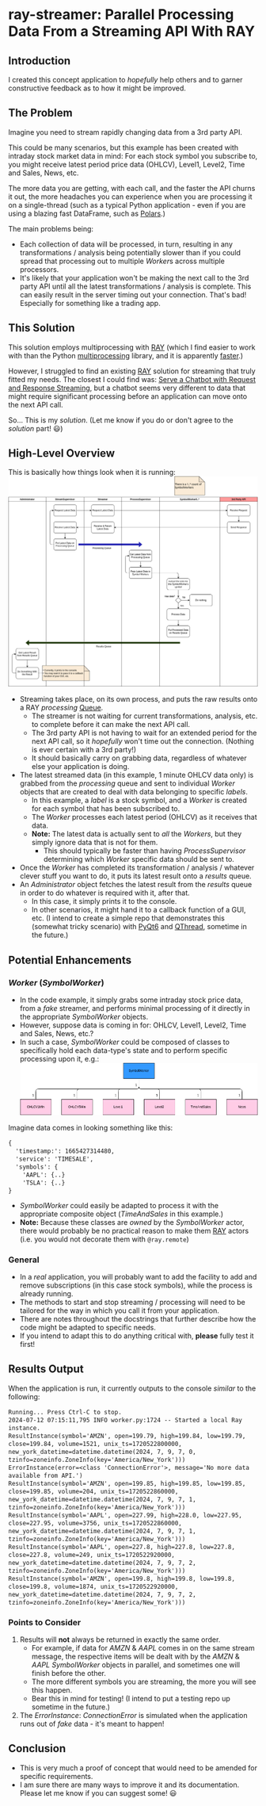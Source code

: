 # ray-streamer: Parallel Processing Data From a Streaming API With RAY

## Introduction
I created this concept application to *hopefully* help others and to garner constructive feedback as to how it might be improved.

## The Problem
Imagine you need to stream rapidly changing data from a 3rd party API.

This could be many scenarios, but this example has been created with intraday stock market data in mind: For each stock symbol you subscribe to, you might receive latest period price data (OHLCV), Level1, Level2, Time and Sales, News, etc.

The more data you are getting, with each call, and the faster the API churns it out, the more headaches you can experience when you are processing it on a single-thread (such as a typical Python application - even if you are using a blazing fast DataFrame, such as [Polars](https://pola.rs/).)

The main problems being:

- Each collection of data will be processed, in turn, resulting in any transformations / analysis being potentially slower than if you could spread that processing out to multiple *Worker*s across multiple processors.
- It's likely that your application won't be making the next call to the 3rd party API until all the latest transformations / analysis is complete. This can easily result in the server timing out your connection. That's bad! Especially for something like a trading app.

## This Solution
This solution employs multiprocessing with [RAY](https://www.ray.io/) (which I find easier to work with than the Python [multiprocessing](https://docs.python.org/3/library/multiprocessing.html) library, and it is apparently [faster](https://towardsdatascience.com/10x-faster-parallel-python-without-python-multiprocessing-e5017c93cce1).)

However, I struggled to find an existing [RAY](https://www.ray.io/) solution for streaming that truly fitted my needs. The closest I could find was: [Serve a Chatbot with Request and Response Streaming](https://docs.ray.io/en/latest/serve/tutorials/streaming.html), but a chatbot seems very different to data that might require significant processing before an application can move onto the next API call.

So... This is my *solution*. (Let me know if you do or don't agree to the *solution* part! :smiley:)

## High-Level Overview
This is basically how things look when it is running:
![High Level Activity Diagram](images/high_level_activity.png)
- Streaming takes place, on its own process, and puts the raw results onto a RAY *processing* [Queue](https://docs.ray.io/en/latest/ray-core/api/doc/ray.util.queue.Queue.html).
  - The streamer is not waiting for current transformations, analysis, etc. to complete before it can make the next API call.
  - The 3rd party API is not having to wait for an extended period for the next API call, so it *hopefully* won't time out the connection. (Nothing is ever certain with a 3rd party!)
  - It should basically carry on grabbing data, regardless of whatever else your application is doing.
- The latest streamed data (in this example, 1 minute OHLCV data only) is grabbed from the *processing* queue and sent to individual *Worker* objects that are created to deal with data belonging to specific *labels*.
  - In this example, a *label* is a stock symbol, and a *Worker* is created for each symbol that has been subscribed to.
  - The *Worker* processes each latest period (OHLCV) as it receives that data.
  - **Note:** The latest data is actually sent to *all* the *Workers*, but they simply ignore data that is not for them.
    - This should typically be faster than having *ProcessSupervisor* determining which *Worker* specific data should be sent to.
- Once the *Worker* has completed its transformation / analysis / whatever clever stuff you want to do, it puts its latest result onto a *results* queue.
- An *Administrator* object fetches the latest result from the *results* queue in order to do whatever is required with it, after that.
  - In this case, it simply prints it to the console.
  - In other scenarios, it might hand it to a callback function of a GUI, etc. (I intend to create a simple repo that demonstrates this (somewhat tricky scenario) with [PyQt6](https://doc.qt.io/qtforpython-6/) and [QThread](https://doc.qt.io/qt-6/qthread.html), sometime in the future.)

## Potential Enhancements
### *Worker* (*SymbolWorker*)
- In the code example, it simply grabs some intraday stock price data, from a *fake* streamer, and performs minimal processing of it directly in the appropriate *SymbolWorker* objects.
- However, suppose data is coming in for: OHLCV, Level1, Level2, Time and Sales, News, etc.?
- In such a case, *SymbolWorker* could be composed of classes to specifically hold each data-type's state and to perform specific processing upon it, e.g.:
![SymbolWorker Composite Class Diagram](images/symbol_worker_composite_class.png)

Imagine data comes in looking something like this:
```
{
  'timestamp:': 1665427314480,
  'service': 'TIMESALE',
  'symbols': {
    'AAPL': {..}
    'TSLA': {..}
}
```

- *SymbolWorker* could easily be adapted to process it with the appropriate composite object (*TimeAndSales* in this example.)
- **Note:** Because these classes are *owned* by the *SymbolWorker* actor, there would probably be no practical reason to make them [RAY](https://www.ray.io/) actors (i.e. you would not decorate them with ```@ray.remote```)

### General
- In a *real* application, you will probably want to add the facility to add and remove subscriptions (in this case stock symbols), while the process is already running.
- The methods to start and stop streaming / processing will need to be tailored for the way in which you call it from your application.
- There are notes throughout the docstrings that further describe how the code might be adapted to specific needs.
- If you intend to adapt this to do anything critical with, **please** fully test it first!

## Results Output
When the application is run, it currently outputs to the console *similar* to the following:

```
Running... Press Ctrl-C to stop.
2024-07-12 07:15:11,795 INFO worker.py:1724 -- Started a local Ray instance.
ResultInstance(symbol='AMZN', open=199.79, high=199.84, low=199.79, close=199.84, volume=1521, unix_ts=1720522800000, new_york_datetime=datetime.datetime(2024, 7, 9, 7, 0, tzinfo=zoneinfo.ZoneInfo(key='America/New_York')))
ErrorInstance(error=<class 'ConnectionError'>, message='No more data available from API.')
ResultInstance(symbol='AMZN', open=199.85, high=199.85, low=199.85, close=199.85, volume=204, unix_ts=1720522860000, new_york_datetime=datetime.datetime(2024, 7, 9, 7, 1, tzinfo=zoneinfo.ZoneInfo(key='America/New_York')))
ResultInstance(symbol='AAPL', open=227.99, high=228.0, low=227.95, close=227.95, volume=3756, unix_ts=1720522860000, new_york_datetime=datetime.datetime(2024, 7, 9, 7, 1, tzinfo=zoneinfo.ZoneInfo(key='America/New_York')))
ResultInstance(symbol='AAPL', open=227.8, high=227.8, low=227.8, close=227.8, volume=249, unix_ts=1720522920000, new_york_datetime=datetime.datetime(2024, 7, 9, 7, 2, tzinfo=zoneinfo.ZoneInfo(key='America/New_York')))
ResultInstance(symbol='AMZN', open=199.8, high=199.8, low=199.8, close=199.8, volume=1874, unix_ts=1720522920000, new_york_datetime=datetime.datetime(2024, 7, 9, 7, 2, tzinfo=zoneinfo.ZoneInfo(key='America/New_York')))
```

### Points to Consider
1. Results will **not** always be returned in exactly the same order.
   - For example, if data for *AMZN* & *AAPL* comes in on the same stream message, the respective items will be dealt with by the *AMZN* & *AAPL* *SymbolWorker* objects in parallel, and sometimes one will finish before the other.
   - The more different symbols you are streaming, the more you will see this happen.
   - Bear this in mind for testing! (I intend to put a testing repo up sometime in the future.)
2. The *ErrorInstance*: *ConnectionError* is simulated when the application runs out of *fake* data - it's meant to happen!

## Conclusion
- This is very much a proof of concept that would need to be amended for specific requirements.
- I am sure there are many ways to improve it and its documentation. Please let me know if you can suggest some! :smiley:
